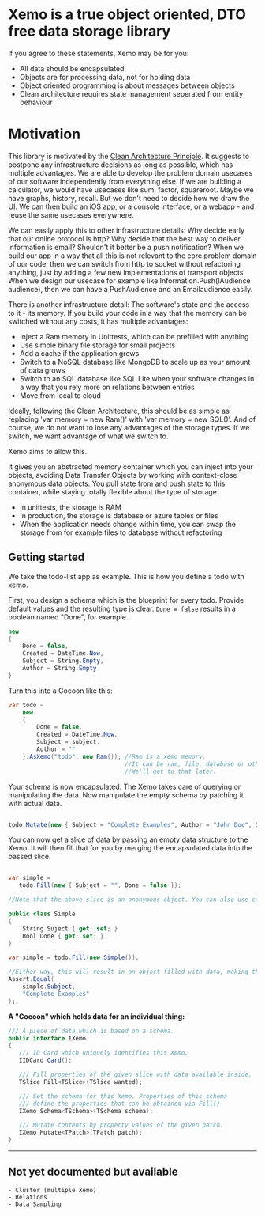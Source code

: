 # Xemo is a true object oriented, DTO free data storage library
If you agree to these statements, Xemo may be for you:
- All data should be encapsulated
- Objects are for processing data, not for holding data
- Object oriented programming is about messages between objects
- Clean architecture requires state management seperated from entity behaviour

# Motivation
This library is motivated by the [Clean Architecture Principle](https://blog.cleancoder.com/uncle-bob/2012/08/13/the-clean-architecture.html). It suggests to postpone any infrastructure decisions as long as possible, which has multiple advantages. We are able to develop the problem domain usecases of our software independently from everything else. 
If we are building a calculator, we would have usecases like sum, factor, squareroot. Maybe we have graphs, history, recall.
But we don't need to decide how we draw the UI. We can then build an iOS app, or a console interface, or a webapp - and reuse the same usecases everywhere. 

We can easily apply this to other infrastructure details: Why decide early that our online protocol is http? Why decide that the best way to deliver information is email? Shouldn't it better be a push notification?
When we build our app in a way that all this is not relevant to the core problem domain of our code, then we can switch from http to socket without refactoring anything, just by adding a few new implementations of transport objects.
When we design our usecase for example like Information.Push(IAudience audience), then we can have a PushAudience and an Emailaudience easily.

There is another infrastructure detail: The software's state and the access to it - its memory.
If you build your code in a way that the memory can be switched without any costs, it has multiple advantages:
- Inject a Ram memory in Unittests, which can be prefilled with anything
- Use simple binary file storage for small projects
- Add a cache if the application grows
- Switch to a NoSQL database like MongoDB to scale up as your amount of data grows
- Switch to an SQL database like SQL Lite when your software changes in a way that you rely more on relations between entries
- Move from local to cloud

Ideally, following the Clean Architecture, this should be as simple as replacing 'var memory = new Ram()' with 'var memory = new SQL()'. 
And of course, we do not want to lose any advantages of the storage types. If we switch, we want advantage of what we switch to.

Xemo aims to allow this.

It gives you an abstracted memory container which you can inject into your objects, avoiding Data Transfer Objects by working with context-close anonymous data objects.
You pull state from and push state to this container, while staying totally flexible about the type of storage.
- In unittests, the storage is RAM
- In production, the storage is database or azure tables or files
- When the application needs change within time, you can swap the storage from for example files to database without refactoring

## Getting started
We take the todo-list app as example.
This is how you define a todo with xemo.

First, you design a schema which is the blueprint for every todo. Provide default values and the resulting type is clear. ```Done = false``` results in a boolean named "Done", for example.

```csharp
new
{
    Done = false,
    Created = DateTime.Now,
    Subject = String.Empty,
    Author = String.Empty
}
```

Turn this into a Cocoon like this:

```csharp
var todo =
    new
    {
        Done = false,
        Created = DateTime.Now,
        Subject = subject,
        Author = ""
    }.AsXemo("todo", new Ram()); //Ram is a xemo memory. 
                                 //It can be ram, file, database or others. 
                                 //We'll get to that later.
```

Your schema is now encapsulated. The Xemo takes care of querying or manipulating the data.
Now manipulate the empty schema by patching it with actual data.

```csharp

todo.Mutate(new { Subject = "Complete Examples", Author = "John Doe", Done = false });

```

You can now get a slice of data by passing an empty data structure to the Xemo. It will then fill that for you by merging the encapsulated data into the passed slice.

```csharp

var simple =
   todo.Fill(new { Subject = "", Done = false });

//Note that the above slice is an anonymous object. You can also use concrete objects with properties, if you prefer. Using anonymous types might have advantages in agile development. Here is an example using a property object:

public class Simple
{
	String Suject { get; set; }
    Bool Done { get; set; }
}

var simple = todo.Fill(new Simple());

//Either way, this will result in an object filled with data, making this assumption true:
Assert.Equal(
    simple.Subject,
    "Complete Examples"
);

```




**A "Cocoon" which holds data for an individual thing:**

```csharp
/// A piece of data which is based on a schema.
public interface IXemo
{
   /// ID Card which uniquely identifies this Xemo.
   IIDCard Card();

   /// Fill properties of the given slice with data available inside.
   TSlice Fill<TSlice>(TSlice wanted);

   /// Set the schema for this Xemo. Properties of this schema
   /// define the properties that can be obtained via Fill()
   IXemo Schema<TSchema>(TSchema schema);

   /// Mutate contents by property values of the given patch.
   IXemo Mutate<TPatch>(TPatch patch);
}
```
------

## Not yet documented but available
    - Cluster (multiple Xemo)
    - Relations
    - Data Sampling

